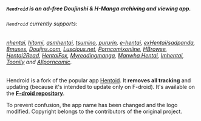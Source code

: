 ##### `Hendroid` is an ad-free Doujinshi & H-Manga archiving and viewing app.
###### `Hendroid` currently supports:
###### [nhentai](https://nhentai.net/), [hitomi](https://hitomi.la/), [asmhentai](http://asmhentai.com/), [tsumino](http://www.tsumino.com/), [pururin](https://pururin.io/), [e-hentai](https://e-hentai.org/), [exHentai/sadpanda](https://exhentai.org), [8muses](https://www.8muses.com), [Doujins.com](https://doujins.com), [Luscious.net](https://www.luscious.net), [Porncomixonline](https://www.porncomixonline.net/), [HBrowse](https://www.hbrowse.com/), [Hentai2Read](https://hentai2read.com/), [HentaiFox](https://hentaifox.com), [Myreadingmanga](https://myreadingmanga.info/), [Manwha Hentai](https://manhwahentai.me/), [Imhentai](https://imhentai.com), [Toonily](https://toonily.com/) and [Allporncomic](https://allporncomic.com/).


Hendroid is a fork of the popular app [Hentoid](https://github.com/avluis/Hentoid). 
It **removes all tracking** and updating (because it's intended to update only on F-droid). It's available on the [**F-droid repository**](https://f-droid.org/en/packages/org.nonononoki.hendroid).

To prevent confusion, the app name has been changed and the logo modified. Copyright belongs to the contributors of the original project.
